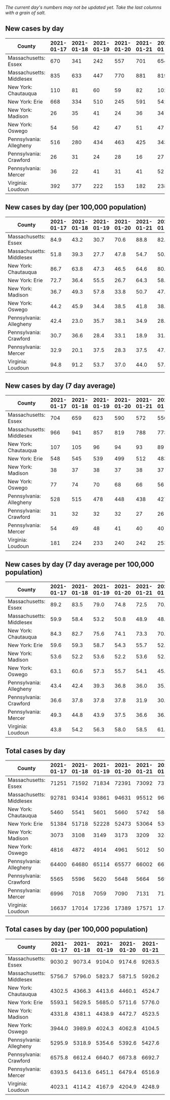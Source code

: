 _The current day's numbers may not be updated yet. Take the last columns with a grain of salt._
## New cases by day

| County | 2021-01-17 | 2021-01-18 | 2021-01-19 | 2021-01-20 | 2021-01-21 | 2021-01-22 | 2021-01-23 |
| --- | --- | --- | --- | --- | --- | --- | --- |
| Massachusetts: Essex | 670 | 341 | 242 | 557 | 701 | 654 | 513 |
| Massachusetts: Middlesex | 835 | 633 | 447 | 770 | 881 | 819 | 846 |
| New York: Chautauqua | 110 | 81 | 60 | 59 | 82 | 102 | 103 |
| New York: Erie | 668 | 334 | 510 | 245 | 591 | 541 | 492 |
| New York: Madison | 26 | 35 | 41 | 24 | 36 | 34 | 45 |
| New York: Oswego | 54 | 56 | 42 | 47 | 51 | 47 | 64 |
| Pennsylvania: Allegheny | 516 | 280 | 434 | 463 | 425 | 343 | 464 |
| Pennsylvania: Crawford | 26 | 31 | 24 | 28 | 16 | 27 | 26 |
| Pennsylvania: Mercer | 36 | 22 | 41 | 31 | 41 | 52 | 61 |
| Virginia: Loudoun | 392 | 377 | 222 | 153 | 182 | 238 | 342 |

## New cases by day (per 100,000 population)

| County | 2021-01-17 | 2021-01-18 | 2021-01-19 | 2021-01-20 | 2021-01-21 | 2021-01-22 | 2021-01-23 |
| --- | --- | --- | --- | --- | --- | --- | --- |
| Massachusetts: Essex | 84.9 | 43.2 | 30.7 | 70.6 | 88.8 | 82.9 | 65.0 |
| Massachusetts: Middlesex | 51.8 | 39.3 | 27.7 | 47.8 | 54.7 | 50.8 | 52.5 |
| New York: Chautauqua | 86.7 | 63.8 | 47.3 | 46.5 | 64.6 | 80.4 | 81.2 |
| New York: Erie | 72.7 | 36.4 | 55.5 | 26.7 | 64.3 | 58.9 | 53.6 |
| New York: Madison | 36.7 | 49.3 | 57.8 | 33.8 | 50.7 | 47.9 | 63.4 |
| New York: Oswego | 44.2 | 45.9 | 34.4 | 38.5 | 41.8 | 38.5 | 52.4 |
| Pennsylvania: Allegheny | 42.4 | 23.0 | 35.7 | 38.1 | 34.9 | 28.2 | 38.2 |
| Pennsylvania: Crawford | 30.7 | 36.6 | 28.4 | 33.1 | 18.9 | 31.9 | 30.7 |
| Pennsylvania: Mercer | 32.9 | 20.1 | 37.5 | 28.3 | 37.5 | 47.5 | 55.7 |
| Virginia: Loudoun | 94.8 | 91.2 | 53.7 | 37.0 | 44.0 | 57.6 | 82.7 |

## New cases by day (7 day average)

| County | 2021-01-17 | 2021-01-18 | 2021-01-19 | 2021-01-20 | 2021-01-21 | 2021-01-22 | 2021-01-23 |
| --- | --- | --- | --- | --- | --- | --- | --- |
| Massachusetts: Essex | 704 | 659 | 623 | 590 | 572 | 556 | 525 |
| Massachusetts: Middlesex | 966 | 941 | 857 | 819 | 788 | 773 | 747 |
| New York: Chautauqua | 107 | 105 | 96 | 94 | 93 | 89 | 85 |
| New York: Erie | 548 | 545 | 539 | 499 | 512 | 483 | 483 |
| New York: Madison | 38 | 37 | 38 | 37 | 38 | 37 | 34 |
| New York: Oswego | 77 | 74 | 70 | 68 | 66 | 56 | 52 |
| Pennsylvania: Allegheny | 528 | 515 | 478 | 448 | 438 | 427 | 418 |
| Pennsylvania: Crawford | 31 | 32 | 32 | 32 | 27 | 26 | 25 |
| Pennsylvania: Mercer | 54 | 49 | 48 | 41 | 40 | 40 | 41 |
| Virginia: Loudoun | 181 | 224 | 233 | 240 | 242 | 253 | 272 |

## New cases by day (7 day average per 100,000 population)

| County | 2021-01-17 | 2021-01-18 | 2021-01-19 | 2021-01-20 | 2021-01-21 | 2021-01-22 | 2021-01-23 |
| --- | --- | --- | --- | --- | --- | --- | --- |
| Massachusetts: Essex | 89.2 | 83.5 | 79.0 | 74.8 | 72.5 | 70.5 | 66.5 |
| Massachusetts: Middlesex | 59.9 | 58.4 | 53.2 | 50.8 | 48.9 | 48.0 | 46.3 |
| New York: Chautauqua | 84.3 | 82.7 | 75.6 | 74.1 | 73.3 | 70.1 | 67.0 |
| New York: Erie | 59.6 | 59.3 | 58.7 | 54.3 | 55.7 | 52.6 | 52.6 |
| New York: Madison | 53.6 | 52.2 | 53.6 | 52.2 | 53.6 | 52.2 | 47.9 |
| New York: Oswego | 63.1 | 60.6 | 57.3 | 55.7 | 54.1 | 45.9 | 42.6 |
| Pennsylvania: Allegheny | 43.4 | 42.4 | 39.3 | 36.8 | 36.0 | 35.1 | 34.4 |
| Pennsylvania: Crawford | 36.6 | 37.8 | 37.8 | 37.8 | 31.9 | 30.7 | 29.5 |
| Pennsylvania: Mercer | 49.3 | 44.8 | 43.9 | 37.5 | 36.6 | 36.6 | 37.5 |
| Virginia: Loudoun | 43.8 | 54.2 | 56.3 | 58.0 | 58.5 | 61.2 | 65.8 |

## Total cases by day

| County | 2021-01-17 | 2021-01-18 | 2021-01-19 | 2021-01-20 | 2021-01-21 | 2021-01-22 | 2021-01-23 |
| --- | --- | --- | --- | --- | --- | --- | --- |
| Massachusetts: Essex | 71251 | 71592 | 71834 | 72391 | 73092 | 73746 | 74259 |
| Massachusetts: Middlesex | 92781 | 93414 | 93861 | 94631 | 95512 | 96331 | 97177 |
| New York: Chautauqua | 5460 | 5541 | 5601 | 5660 | 5742 | 5844 | 5947 |
| New York: Erie | 51384 | 51718 | 52228 | 52473 | 53064 | 53605 | 54097 |
| New York: Madison | 3073 | 3108 | 3149 | 3173 | 3209 | 3243 | 3288 |
| New York: Oswego | 4816 | 4872 | 4914 | 4961 | 5012 | 5059 | 5123 |
| Pennsylvania: Allegheny | 64400 | 64680 | 65114 | 65577 | 66002 | 66345 | 66809 |
| Pennsylvania: Crawford | 5565 | 5596 | 5620 | 5648 | 5664 | 5691 | 5717 |
| Pennsylvania: Mercer | 6996 | 7018 | 7059 | 7090 | 7131 | 7183 | 7244 |
| Virginia: Loudoun | 16637 | 17014 | 17236 | 17389 | 17571 | 17809 | 18151 |

## Total cases by day (per 100,000 population)

| County | 2021-01-17 | 2021-01-18 | 2021-01-19 | 2021-01-20 | 2021-01-21 | 2021-01-22 | 2021-01-23 |
| --- | --- | --- | --- | --- | --- | --- | --- |
| Massachusetts: Essex | 9030.2 | 9073.4 | 9104.0 | 9174.6 | 9263.5 | 9346.4 | 9411.4 |
| Massachusetts: Middlesex | 5756.7 | 5796.0 | 5823.7 | 5871.5 | 5926.2 | 5977.0 | 6029.5 |
| New York: Chautauqua | 4302.5 | 4366.3 | 4413.6 | 4460.1 | 4524.7 | 4605.1 | 4686.3 |
| New York: Erie | 5593.1 | 5629.5 | 5685.0 | 5711.6 | 5776.0 | 5834.9 | 5888.4 |
| New York: Madison | 4331.8 | 4381.1 | 4438.9 | 4472.7 | 4523.5 | 4571.4 | 4634.8 |
| New York: Oswego | 3944.0 | 3989.9 | 4024.3 | 4062.8 | 4104.5 | 4143.0 | 4195.4 |
| Pennsylvania: Allegheny | 5295.9 | 5318.9 | 5354.6 | 5392.6 | 5427.6 | 5455.8 | 5494.0 |
| Pennsylvania: Crawford | 6575.8 | 6612.4 | 6640.7 | 6673.8 | 6692.7 | 6724.6 | 6755.4 |
| Pennsylvania: Mercer | 6393.5 | 6413.6 | 6451.1 | 6479.4 | 6516.9 | 6564.4 | 6620.1 |
| Virginia: Loudoun | 4023.1 | 4114.2 | 4167.9 | 4204.9 | 4248.9 | 4306.5 | 4389.2 |
